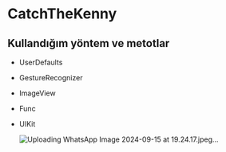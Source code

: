# CatchTheKenny

## Kullandığım yöntem ve metotlar
- UserDefaults
- GestureRecognizer
- ImageView
- Func
- UIKit

  ![Uploading WhatsApp Image 2024-09-15 at 19.24.17.jpeg…]()


